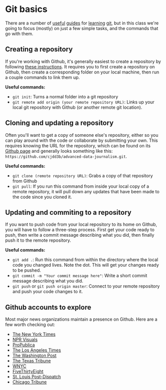# Git basics

There are a number of [useful](http://rogerdudler.github.io/git-guide/) [guides](https://try.github.io/levels/1/challenges/1) for [learning](https://git-scm.com/book/en/v2/Getting-Started-Git-Basics) [git](http://blog.udacity.com/2015/06/a-beginners-git-github-tutorial.html), but in this class we're going to focus (mostly) on just a few simple tasks, and the commands that go with them.

## Creating a repository

If you're working with Github, it's generally easiest to create a repository by following [these instructions](https://help.github.com/articles/adding-an-existing-project-to-github-using-the-command-line/). It requires you to first create a repository on Github, then create a corresponding folder on your local machine, then run a couple commands to link them up.

**Useful commands:**

  - `git init`: Turns a normal folder into a git repository
  - `git remote add origin (your remote repository URL)`: Links up your local git repository with Github (or another remote git location).

## Cloning and updating a repository

Often you'll want to get a copy of someone else's repository, either so you can play around with the code or collaborate by submitting your own. This requires knowing the URL for the repository, which can be found on its [Github page](https://github.com/cjdd3b/advanced-data-journalism) and generally looks something like this: `https://github.com/cjdd3b/advanced-data-journalism.git`.

**Useful commands:**

  - `git clone (remote repository URL)`: Grabs a copy of that repository from Github
  - `git pull`: If you run this command from inside your local copy of a remote repository, it will pull down any updates that have been made to the code since you cloned it.

## Updating and commiting to a repository

If you want to push code from your local repository to its home on Github, you will have to follow a three-step process. First get your code ready to push, then write a commit message describing what you did, then finally push it to the remote repository.

**Useful commands:**

  - `git add .`: Run this command from within the directory where the local code you changed lives. Note the dot. This will get your changes ready to be pushed.
  - `git commit -m "Your commit message here"`: Write a short commit message describing what you did.
  - `git push` or `git push origin master`: Connect to your remote repository and push your code changes to it.

## Github accounts to explore

Most major news organizations maintain a presence on Github. Here are a few worth checking out:

  - [The New York Times](https://github.com/newsdev)
  - [NPR Visuals](https://github.com/nprapps)
  - [ProPublica](https://github.com/propublica)
  - [The Los Angeles Times](https://github.com/datadesk)
  - [The Washington Post](https://github.com/datanews)
  - [The Texas Tribune](https://github.com/texastribune)
  - [WNYC](https://github.com/datanews)
  - [FiveThirtyEight](https://github.com/fivethirtyeight)
  - [St. Louis Post-Dispatch](https://github.com/PostDispatchInteractive)
  - [Chicago Tribune](https://github.com/newsapps)
